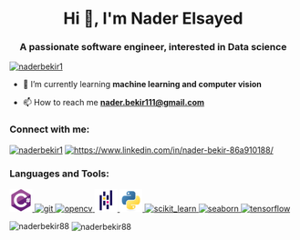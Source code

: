 <h1 align="center">Hi 👋, I'm Nader Elsayed</h1>
<h3 align="center">A passionate software engineer, interested in Data science</h3>

<p align="left"> <a href="https://twitter.com/naderbekir1" target="blank"><img src="https://img.shields.io/twitter/follow/naderbekir1?logo=twitter&style=for-the-badge" alt="naderbekir1" /></a> </p>

- 🌱 I’m currently learning **machine learning and computer vision**

- 📫 How to reach me **nader.bekir111@gmail.com**

<h3 align="left">Connect with me:</h3>
<p align="left">
<a href="https://twitter.com/naderbekir1" target="blank"><img align="center" src="https://raw.githubusercontent.com/rahuldkjain/github-profile-readme-generator/master/src/images/icons/Social/twitter.svg" alt="naderbekir1" height="30" width="40" /></a>
<a href="https://linkedin.com/in/https://www.linkedin.com/in/nader-bekir-86a910188/" target="blank"><img align="center" src="https://raw.githubusercontent.com/rahuldkjain/github-profile-readme-generator/master/src/images/icons/Social/linked-in-alt.svg" alt="https://www.linkedin.com/in/nader-bekir-86a910188/" height="30" width="40" /></a>
</p>

<h3 align="left">Languages and Tools:</h3>
<p align="left"> <a href="https://www.w3schools.com/cs/" target="_blank" rel="noreferrer"> <img src="https://raw.githubusercontent.com/devicons/devicon/master/icons/csharp/csharp-original.svg" alt="csharp" width="40" height="40"/> </a> <a href="https://git-scm.com/" target="_blank" rel="noreferrer"> <img src="https://www.vectorlogo.zone/logos/git-scm/git-scm-icon.svg" alt="git" width="40" height="40"/> </a> <a href="https://opencv.org/" target="_blank" rel="noreferrer"> <img src="https://www.vectorlogo.zone/logos/opencv/opencv-icon.svg" alt="opencv" width="40" height="40"/> </a> <a href="https://pandas.pydata.org/" target="_blank" rel="noreferrer"> <img src="https://raw.githubusercontent.com/devicons/devicon/2ae2a900d2f041da66e950e4d48052658d850630/icons/pandas/pandas-original.svg" alt="pandas" width="40" height="40"/> </a> <a href="https://www.python.org" target="_blank" rel="noreferrer"> <img src="https://raw.githubusercontent.com/devicons/devicon/master/icons/python/python-original.svg" alt="python" width="40" height="40"/> </a> <a href="https://scikit-learn.org/" target="_blank" rel="noreferrer"> <img src="https://upload.wikimedia.org/wikipedia/commons/0/05/Scikit_learn_logo_small.svg" alt="scikit_learn" width="40" height="40"/> </a> <a href="https://seaborn.pydata.org/" target="_blank" rel="noreferrer"> <img src="https://seaborn.pydata.org/_images/logo-mark-lightbg.svg" alt="seaborn" width="40" height="40"/> </a> <a href="https://www.tensorflow.org" target="_blank" rel="noreferrer"> <img src="https://www.vectorlogo.zone/logos/tensorflow/tensorflow-icon.svg" alt="tensorflow" width="40" height="40"/> </a> </p>

<p><img align="left" src="https://github-readme-stats.vercel.app/api/top-langs?username=naderbekir88&show_icons=true&locale=en&layout=compact" alt="naderbekir88" /></p>

<p>&nbsp;<img align="center" src="https://github-readme-stats.vercel.app/api?username=naderbekir88&show_icons=true&locale=en" alt="naderbekir88" /></p>
